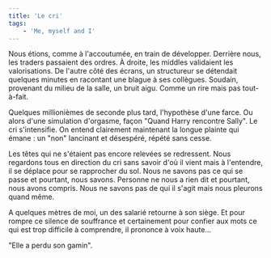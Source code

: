 ```yaml
---
title: 'Le cri'
tags:
    - 'Me, myself and I'
---
```


Nous étions, comme à l'accoutumée, en train de développer. Derrière nous, les
traders passaient des ordres. À droite, les middles validaient les
valorisations. De l'autre côté des écrans, un structureur se détendait quelques
minutes en racontant une blague à ses collègues. Soudain, provenant du milieu de
la salle, un bruit aigu. Comme un rire mais pas tout-à-fait.

Quelques millionièmes de seconde plus tard, l'hypothèse d'une farce. Ou alors
d'une simulation d'orgasme, façon "Quand Harry rencontre Sally". Le cri
s'intensifie. On entend clairement maintenant la longue plainte qui émane : un
"non" lancinant et désespéré, répété sans cesse.

Les têtes qui ne s'étaient pas encore relevées se redressent. Nous regardons
tous en direction du cri sans savoir d'où il vient mais à l'entendre, il se
déplace pour se rapprocher du sol. Nous ne savons pas ce qui se passe et
pourtant, nous savons. Personne ne nous a rien dit et pourtant, nous avons
compris. Nous ne savons pas de qui il s'agit mais nous pleurons quand même.

A quelques mètres de moi, un des salarié retourne à son siège. Et pour rompre ce
silence de souffrance et certainement pour confier aux mots ce qui est trop
difficile à comprendre, il prononce à voix haute…

"Elle a perdu son gamin".
